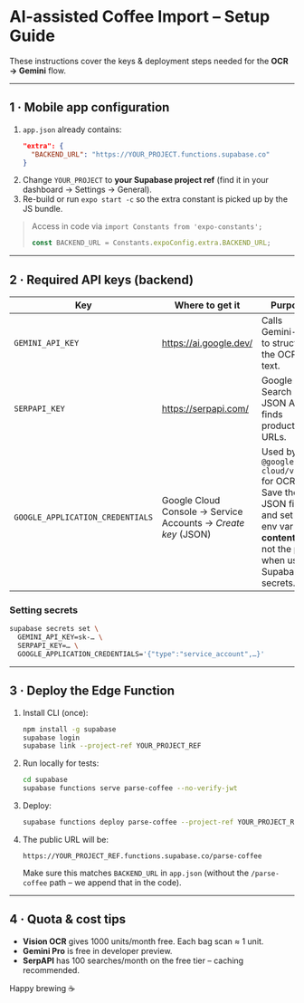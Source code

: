 # AI-assisted Coffee Import – Setup Guide

These instructions cover the keys & deployment steps needed for the **OCR → Gemini** flow.

---
## 1 · Mobile app configuration

1. `app.json` already contains:
   ```json
   "extra": {
     "BACKEND_URL": "https://YOUR_PROJECT.functions.supabase.co"
   }
   ```
2. Change `YOUR_PROJECT` to **your Supabase project ref** (find it in your dashboard → Settings → General).  
3. Re-build or run `expo start -c` so the extra constant is picked up by the JS bundle.

> Access in code via `import Constants from 'expo-constants';`
> ```js
> const BACKEND_URL = Constants.expoConfig.extra.BACKEND_URL;
> ```

---
## 2 · Required API keys (backend)

| Key                 | Where to get it | Purpose |
|---------------------|-----------------|---------|
| `GEMINI_API_KEY`    | https://ai.google.dev/ | Calls Gemini-Pro to structure the OCR'd text. |
| `SERPAPI_KEY`       | https://serpapi.com/   | Google Search JSON API – finds product URLs. |
| `GOOGLE_APPLICATION_CREDENTIALS` | Google Cloud Console → Service Accounts → *Create key* (JSON) | Used by `@google-cloud/vision` for OCR. Save the JSON file and set this env var to its **contents**, not the path, when using Supabase secrets. |

### Setting secrets

```bash
supabase secrets set \
  GEMINI_API_KEY=sk-… \
  SERPAPI_KEY=… \
  GOOGLE_APPLICATION_CREDENTIALS='{"type":"service_account",…}'
```

---
## 3 · Deploy the Edge Function

1. Install CLI (once):
   ```bash
   npm install -g supabase
   supabase login
   supabase link --project-ref YOUR_PROJECT_REF
   ```
2. Run locally for tests:
   ```bash
   cd supabase
   supabase functions serve parse-coffee --no-verify-jwt
   ```
3. Deploy:
   ```bash
   supabase functions deploy parse-coffee --project-ref YOUR_PROJECT_REF
   ```
4. The public URL will be:
   ```
   https://YOUR_PROJECT_REF.functions.supabase.co/parse-coffee
   ```
   Make sure this matches `BACKEND_URL` in `app.json` (without the `/parse-coffee` path – we append that in the code).

---
## 4 · Quota & cost tips

* **Vision OCR** gives 1000 units/month free. Each bag scan ≈ 1 unit.  
* **Gemini Pro** is free in developer preview.  
* **SerpAPI** has 100 searches/month on the free tier – caching recommended.

Happy brewing ☕️